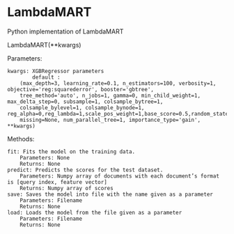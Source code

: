 # LambdaMART
Python implementation of LambdaMART

LambdaMART(**kwargs)

Parameters:

	kwargs: XGBRegressor parameters
    		default :
	    (max_depth=3, learning_rate=0.1, n_estimators=100, verbosity=1, objective='reg:squarederror', booster='gbtree',
	    tree_method='auto', n_jobs=1, gamma=0, min_child_weight=1, max_delta_step=0, subsample=1, colsample_bytree=1, 
	    colsample_bylevel=1, colsample_bynode=1, reg_alpha=0,reg_lambda=1,scale_pos_weight=1,base_score=0.5,random_state=0, 
	    missing=None, num_parallel_tree=1, importance_type='gain', **kwargs)


Methods:

	fit: Fits the model on the training data.
		Parameters: None
		Returns: None
	predict: Predicts the scores for the test dataset.
		Parameters: Numpy array of documents with each document’s format is [query index, feature vector] 
		Returns: Numpy array of scores
	save: Saves the model into file with the name given as a parameter
		Parameters: Filename
		Returns: None
	load: Loads the model from the file given as a parameter
		Parameters: Filename
		Returns: None

